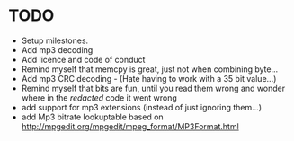 # TODO
- Setup milestones.
- Add mp3 decoding
- Add licence and code of conduct
- Remind myself that memcpy is great, just not when combining byte...
- Add mp3 CRC decoding - (Hate having to work with a 35 bit value...)
- Remind myself that bits are fun, until you read them wrong and wonder where in the *redacted* code it went wrong
- add support for mp3 extensions (instead of just ignoring them...)
- add Mp3 bitrate lookuptable based on http://mpgedit.org/mpgedit/mpeg_format/MP3Format.html
